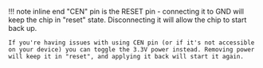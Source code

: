 !!! note inline end
	"CEN" pin is the RESET pin - connecting it to GND will keep the chip in "reset" state. Disconnecting it will allow the chip to start back up.

	If you're having issues with using CEN pin (or if it's not accessible on your device) you can toggle the 3.3V power instead. Removing power will keep it in "reset", and applying it back will start it again.
